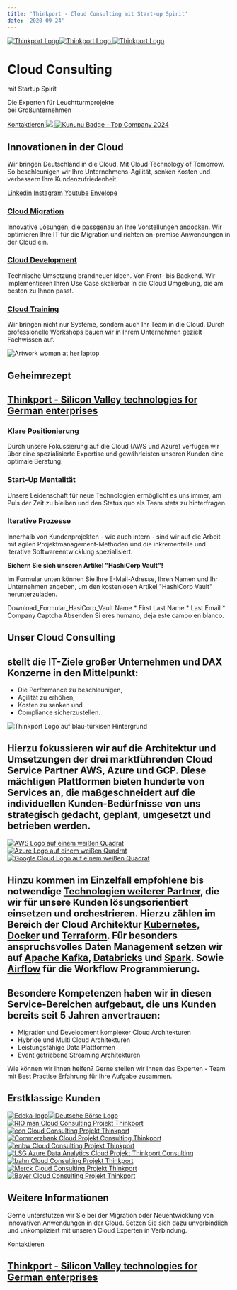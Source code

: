 ```yaml
---
title: 'Thinkport - Cloud Consulting mit Start-up Spirit'
date: '2020-09-24'
---
```


[![Thinkport Logo](images/Logo_horizontral_new.png)](https://thinkport.digital)[![Thinkport Logo](images/Logo_horizontral_new-q79kisryfbimg521qvcamhuu9zgajwl52ie1tm6q0s.png 'Logo Bright Colours') ](https://thinkport.digital)[![Thinkport Logo](images/Logo_horizontral_new-q79kisryfbimg521qvcamhuu9zgajwl52ie1tm6q0s.png 'Logo Bright Colours')](https://thinkport.digital)

# Cloud Consulting

mit Startup Spirit

Die Experten für Leuchtturmprojekte  
bei Großunternehmen

[Kontaktieren ](https://thinkport.digital/kontaktieren)[![](images/Badge_darkblue-2.webp) ](https://thinkport.digital/reta-awards-2023/)[![Kununu Badge - Top Company 2024](images/dd-kununu_TopCompany-Siegel.webp)](https://thinkport.digital/reta-awards-2023/)

## Innovationen in der Cloud

Wir bringen Deutschland in die Cloud. Mit Cloud Technology of Tomorrow. So beschleunigen wir Ihre Unternehmens-Agilität, senken Kosten und verbessern Ihre Kundenzufriedenheit.

[Linkedin](https://de.linkedin.com/company/thinkport) [Instagram](https://www.instagram.com/thinkport/) [Youtube](https://www.youtube.com/channel/UCnke3WYRT6bxuMK2t4jw2qQ) [Envelope](mailto:tdrechsel@thinkport.digital)[](#linksection)

### [Cloud Migration](https://thinkport.digital/cloud-consulting-fuer-deutsche-grossunternehmen/)

Innovative Lösungen, die passgenau an Ihre Vorstellungen andocken. Wir optimieren Ihre IT für die Migration und richten on-premise Anwendungen in der Cloud ein.

### [Cloud Development](https://thinkport.digital/cloud-consulting-fuer-deutsche-grossunternehmen/)

Technische Umsetzung brandneuer Ideen. Von Front- bis Backend. Wir implementieren Ihren Use Case skalierbar in die Cloud Umgebung, die am besten zu Ihnen passt.

### [Cloud Training](https://thinkport.digital/cloud-trainings-workshops/)

Wir bringen nicht nur Systeme, sondern auch Ihr Team in die Cloud. Durch professionelle Workshops bauen wir in Ihrem Unternehmen gezielt Fachwissen auf.​

![Artwork woman at her laptop](images/Artwork-1@3x-1024x824-min.png)

## Geheimrezept

## [Thinkport - Silicon Valley technologies for German enterprises](https://thinkport.digital/kontaktieren/)

### Klare Positionierung

Durch unsere Fokussierung auf die Cloud (AWS und Azure) verfügen wir über eine spezialisierte Expertise und gewährleisten unseren Kunden eine optimale Beratung.

### Start-Up Mentalität

Unsere Leidenschaft für neue Technologien ermöglicht es uns immer, am Puls der Zeit zu bleiben und den Status quo als Team stets zu hinterfragen.

### Iterative Prozesse

Innerhalb von Kundenprojekten - wie auch intern - sind wir auf die Arbeit mit agilen Projektmanagement-Methoden und die inkrementelle und iterative Softwareentwicklung spezialisiert.

**Sichern Sie sich unseren Artikel "HashiCorp Vault"!**

Im Formular unten können Sie Ihre E-Mail-Adresse, Ihren Namen und Ihr Unternehmen angeben, um den kostenlosen Artikel "HashiCorp Vault" herunterzuladen.

Download_Formular_HasiCorp_Vault Name \* First Last Name \* Last Email \* Company Captcha Absenden Si eres humano, deja este campo en blanco.

## Unser Cloud Consulting

## stellt die IT-Ziele großer Unternehmen und DAX Konzerne in den Mittelpunkt:

- Die Performance zu beschleunigen,
- Agilität zu erhöhen,
- Kosten zu senken und
- Compliance sicherzustellen.

![Thinkport Logo auf blau-türkisen Hintergrund](images/Thinkport-Bild-min-1024x629.png)

## Hierzu fokussieren wir auf die Architektur und Umsetzungen der drei marktführenden **Cloud Service Partner** AWS, Azure und GCP. Diese mächtigen Plattformen bieten hunderte von Services an, die maßgeschneidert auf die individuellen Kunden-Bedürfnisse von uns strategisch gedacht, geplant, umgesetzt und betrieben werden.

[![AWS Logo auf einem weißen Quadrat](images/AWS-1024x1024.png)](https://thinkport.digital/cloud-consulting-fuer-deutsche-grossunternehmen/aws/)[![Azure Logo auf einem weißen Quadrat](images/Azure-1024x1024.png) ](https://thinkport.digital/cloud-consulting-fuer-deutsche-grossunternehmen/azure/)[![Google Cloud Logo auf einem weißen Quadrat](images/Kafka-1-1024x1024.png)](https://thinkport.digital/cloud-consulting-fuer-deutsche-grossunternehmen/google-cloud-consulting/)

## Hinzu kommen im Einzelfall empfohlene bis notwendige **[Technologien weiterer Partner](https://thinkport.digital/cloud-trainings-workshops/)**, die wir für unsere Kunden lösungsorientiert einsetzen und orchestrieren. Hierzu zählen im Bereich der Cloud Architektur **[Kubernetes, Docker](https://thinkport.digital/docker-und-kubernetes-lernen/)** und **[Terraform](https://thinkport.digital/terraform-trainings/)**. Für besonders anspruchsvolles Daten Management setzen wir auf **[Apache Kafka](https://thinkport.digital/cloud-consulting-fuer-deutsche-grossunternehmen/apache-kafka/)**, **[Databricks](https://thinkport.digital/datenplattform-mit-azure-und-databricks/)** und **[Spark](https://thinkport.digital/spark-fuer-big-data-lernen/)**. Sowie **[Airflow](https://thinkport.digital/airflow-in-der-cloud/)** für die Workflow Programmierung.

## Besondere Kompetenzen haben wir in diesen **Service-Bereichen** aufgebaut, die uns Kunden bereits seit 5 Jahren anvertrauen:

- Migration und Development komplexer Cloud Architekturen
- Hybride und Multi Cloud Architekturen
- Leistungsfähige Data Plattformen
- Event getriebene Streaming Architekturen

Wie können wir Ihnen helfen? Gerne stellen wir Ihnen das Experten - Team mit Best Practise Erfahrung für Ihre Aufgabe zusammen.

[](https://thinkport.digital/kontaktieren-3/)

## Erstklassige Kunden

[![Edeka-logo](images/Edeka-logo.png)](https://digital.edeka/)[![Deutsche Börse Logo](images/Deutsche_Börse_Group_Logo-q8nwu8soggamjo9fy0s5j89iouqp3004v1abbcfw40.png 'Deutsche Börse') ](https://www.eon.de/de/pk.html)[![RIO man Cloud Consulting Projekt Thinkport](images/rio-logo-1-q79jvqsfbzgb1bb67pu7bf0tkpozxjqls081cw2lx8.png 'rio-logo') ](https://rio.cloud/de)[![eon Cloud Consulting Projekt Thinkport](images/1280px-EON_Logo-300x87.png) ](https://www.eon.de/de/pk.html)[![Commerzbank Cloud Projekt Consulting Thinkport](images/Commerzbank-Logo-q79kj9p0dpn571j4xx3ujl24gf4xfjcp0b2gxjbf20.png 'Commerzbank-Logo') ](https://www.commerzbank.de/)[![enbw Cloud Consulting Projekt Thinkport](images/enbw_logo-q79jvm38dt9d0bw52ozusjyi9bqdprfvr80k4ue3nc.png 'enbw_logo') ](http://enbw.de/)[![LSG Azure Data Analytics Cloud Projekt Thinkport Consulting](images/LSG-logo-300x72.png) ](https://www.lsg-group.com/)[![bahn Cloud Consulting Projekt Thinkport](images/db-logo-q79kj8r66vm10erse8ayj81nz6stllubg82c25baxw.png 'db logo') ](http://bahn.de/)[![Merck Cloud Consulting Projekt Thinkport](images/merck_logo-q79jqr992mm10uy3flf8ws2rrno3y25t36o8vdlbso.png 'merck_logo') ](https://www.merckgroup.com/de)[![Bayer Cloud Consulting Projekt Thinkport](images/Logo_Bayer.svg-300x300.png)](https://www.bayer.com/)

## Weitere Informationen

Gerne unterstützen wir Sie bei der Migration oder Neuentwicklung von innovativen Anwendungen in der Cloud. Setzen Sie sich dazu unverbindlich und unkompliziert mit unseren Cloud Experten in Verbindung.

[Kontaktieren](https://thinkport.digital/kontaktieren)

## [Thinkport - Silicon Valley technologies for German enterprises](https://thinkport.digital/kontaktieren/)
